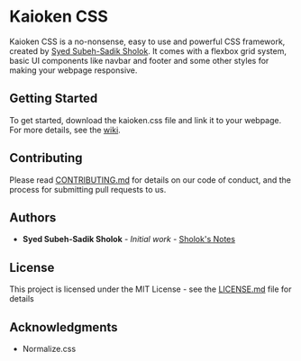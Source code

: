 # Kaioken CSS

Kaioken CSS is a no-nonsense, easy to use and powerful CSS framework, created
by [Syed Subeh-Sadik Sholok](https://sholok404.github.io). It comes with a flexbox grid system, basic
UI components like navbar and footer and some other styles for making your webpage responsive.

## Getting Started

To get started, download the kaioken.css file and link it to your webpage.
For more details, see the [wiki](https://github.com/sholok404/kaioken-css/wiki).

## Contributing

Please read [CONTRIBUTING.md](CONTRIBUTING.md) for details on our code of conduct, and the process for submitting pull requests to us.

## Authors

* **Syed Subeh-Sadik Sholok** - *Initial work* - [Sholok's Notes](https://sholok404.github.io)

## License

This project is licensed under the MIT License - see the [LICENSE.md](LICENSE.md) file for details

## Acknowledgments

* Normalize.css
